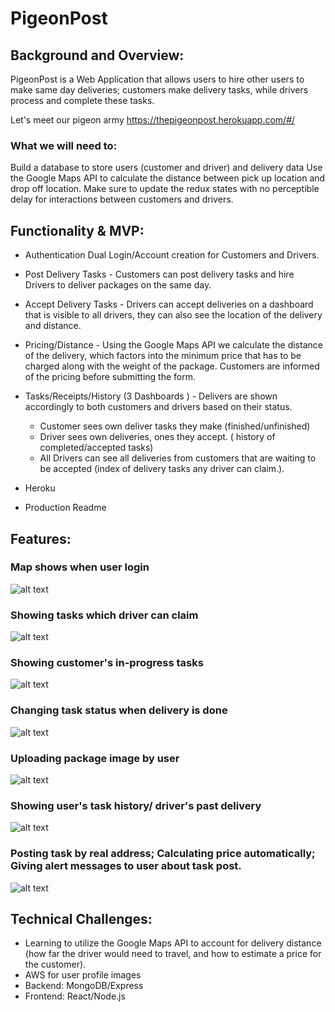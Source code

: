 # PigeonPost

## Background and Overview:

PigeonPost is a Web Application that allows users to hire other users to make same day deliveries; customers make delivery tasks, while drivers process and complete these tasks.

Let's meet our pigeon army https://thepigeonpost.herokuapp.com/#/

### What we will need to:

Build a database to store users (customer and driver) and delivery data
Use the Google Maps API to calculate the distance between pick up location and drop off location.
Make sure to update the redux states with no perceptible delay for interactions between customers and drivers.

## Functionality & MVP:

- Authentication Dual Login/Account creation for Customers and Drivers.

- Post Delivery Tasks - Customers can post delivery tasks and hire Drivers to deliver packages on the same day.

- Accept Delivery Tasks - Drivers can accept deliveries on a dashboard that is visible to all drivers, they can also see the location of the delivery and distance.

- Pricing/Distance - Using the Google Maps API we calculate the distance of the delivery, which factors into the minimum price that has to be charged along with the weight of the package. Customers are informed of the pricing before submitting the form.

- Tasks/Receipts/History (3 Dashboards ) - Delivers are shown accordingly to both customers and drivers based on their status.

  - Customer sees own deliver tasks they make (finished/unfinished)
  - Driver sees own deliveries, ones they accept. ( history of completed/accepted tasks)
  - All Drivers can see all deliveries from customers that are waiting to be accepted (index of delivery tasks any driver can claim.).

- Heroku
- Production Readme

## Features:

### Map shows when user login

![alt text](https://github.com/sukhdipsrai/pigeon_post/blob/main/frontend/src/images/map.gif)

### Showing tasks which driver can claim

![alt text](https://github.com/sukhdipsrai/pigeon_post/blob/main/frontend/src/images/claim.gif)

### Showing customer's in-progress tasks

![alt text](https://github.com/sukhdipsrai/pigeon_post/blob/main/frontend/src/images/progress.gif)

### Changing task status when delivery is done

![alt text](https://github.com/sukhdipsrai/pigeon_post/blob/main/frontend/src/images/status.gif)

### Uploading package image by user

![alt text](https://github.com/sukhdipsrai/pigeon_post/blob/main/frontend/src/images/upload.gif)

### Showing user's task history/ driver's past delivery

![alt text](https://github.com/sukhdipsrai/pigeon_post/blob/main/frontend/src/images/history.gif)

### Posting task by real address; Calculating price automatically; Giving alert messages to user about task post.

![alt text](https://github.com/sukhdipsrai/pigeon_post/blob/main/frontend/src/images/post.gif)

## Technical Challenges:

- Learning to utilize the Google Maps API to account for delivery distance (how far the driver would need to travel, and how to estimate a price for the customer).
- AWS for user profile images
- Backend: MongoDB/Express
- Frontend: React/Node.js
